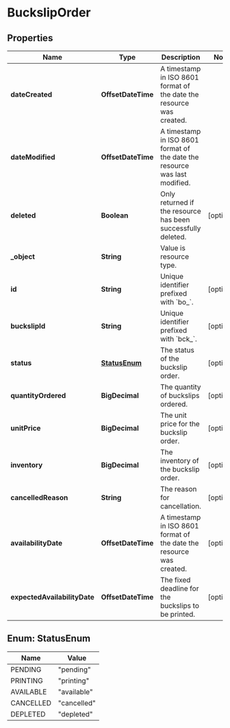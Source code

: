 

# BuckslipOrder


## Properties

| Name | Type | Description | Notes |
|------------ | ------------- | ------------- | -------------|
|**dateCreated** | **OffsetDateTime** | A timestamp in ISO 8601 format of the date the resource was created. |  |
|**dateModified** | **OffsetDateTime** | A timestamp in ISO 8601 format of the date the resource was last modified. |  |
|**deleted** | **Boolean** | Only returned if the resource has been successfully deleted. |  [optional] |
|**_object** | **String** | Value is resource type. |  |
|**id** | **String** | Unique identifier prefixed with &#x60;bo_&#x60;. |  [optional] |
|**buckslipId** | **String** | Unique identifier prefixed with &#x60;bck_&#x60;. |  [optional] |
|**status** | [**StatusEnum**](#StatusEnum) | The status of the buckslip order. |  [optional] |
|**quantityOrdered** | **BigDecimal** | The quantity of buckslips ordered. |  [optional] |
|**unitPrice** | **BigDecimal** | The unit price for the buckslip order. |  [optional] |
|**inventory** | **BigDecimal** | The inventory of the buckslip order. |  [optional] |
|**cancelledReason** | **String** | The reason for cancellation. |  [optional] |
|**availabilityDate** | **OffsetDateTime** | A timestamp in ISO 8601 format of the date the resource was created. |  [optional] |
|**expectedAvailabilityDate** | **OffsetDateTime** | The fixed deadline for the buckslips to be printed. |  [optional] |



## Enum: StatusEnum

| Name | Value |
|---- | -----|
| PENDING | &quot;pending&quot; |
| PRINTING | &quot;printing&quot; |
| AVAILABLE | &quot;available&quot; |
| CANCELLED | &quot;cancelled&quot; |
| DEPLETED | &quot;depleted&quot; |



